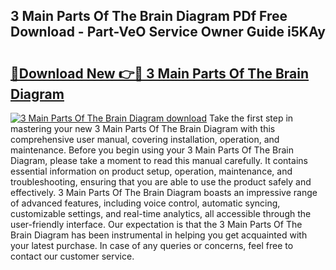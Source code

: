 ## 3 Main Parts Of The Brain Diagram PDf Free Download - Part-VeO Service Owner Guide i5KAy

# <h2><a href="http://dfrllix.blite.top/?on=3+Main+Parts+Of+The+Brain+Diagram">🔗Download New 👉🔴 3 Main Parts Of The Brain Diagram</a></h2>

[![3 Main Parts Of The Brain Diagram download](https://i.imgur.com/lujVjoI.png)](http://dfrllix.blite.top/?on=3+Main+Parts+Of+The+Brain+Diagram)
Take the first step in mastering your new 3 Main Parts Of The Brain Diagram with this comprehensive user manual, covering installation, operation, and maintenance. Before you begin using your 3 Main Parts Of The Brain Diagram, please take a moment to read this manual carefully. It contains essential information on product setup, operation, maintenance, and troubleshooting, ensuring that you are able to use the product safely and effectively. 3 Main Parts Of The Brain Diagram boasts an impressive range of advanced features, including voice control, automatic syncing, customizable settings, and real-time analytics, all accessible through the user-friendly interface. Our expectation is that the 3 Main Parts Of The Brain Diagram has been instrumental in helping you get acquainted with your latest purchase. In case of any queries or concerns, feel free to contact our customer service.
